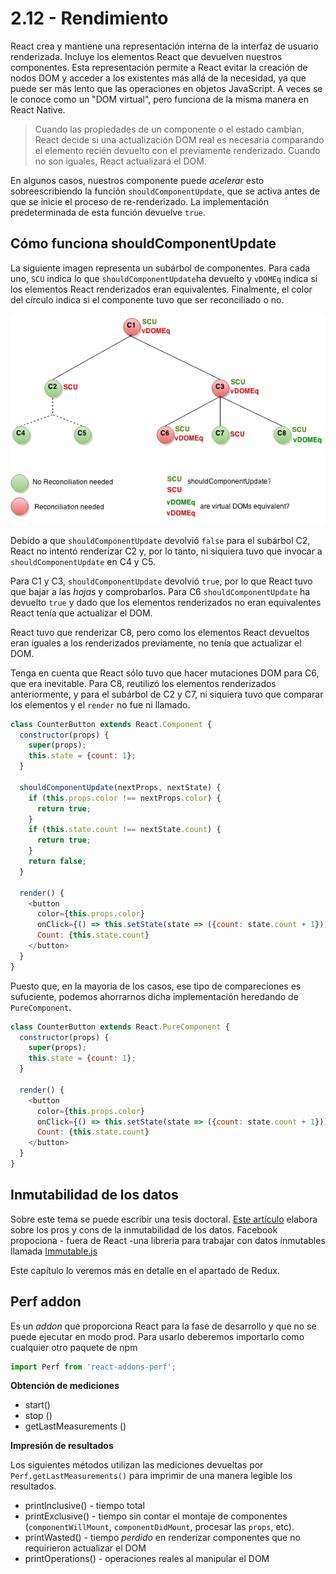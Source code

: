 # 2.12 - Rendimiento

React crea y mantiene una representación interna de la interfaz de usuario renderizada. Incluye los elementos React que devuelven nuestros componentes. Esta representación permite a React evitar la creación de nodos DOM y acceder a los existentes más allá de la necesidad, ya que puede ser más lento que las operaciones en objetos JavaScript. A veces se le conoce como un "DOM virtual", pero funciona de la misma manera en React Native.

> Cuando las propiedades de un componente o el estado cambian, React decide si una actualización DOM real es necesaria comparando el elemento recién devuelto con el previamente renderizado. Cuando no son iguales, React actualizará el DOM.

En algunos casos, nuestros componente puede _acelerar_ esto sobreescribiendo la función `shouldComponentUpdate`, que se activa antes de que se inicie el proceso de re-renderizado. La implementación predeterminada de esta función devuelve `true`.

## Cómo funciona shouldComponentUpdate

La siguiente imagen representa un subárbol de componentes. Para cada uno, `SCU` indica lo que `shouldComponentUpdate`ha devuelto y `vDOMEq` indica si los elementos React renderizados eran equivalentes. Finalmente, el color del círculo indica si el componente tuvo que ser reconciliado o no.

![](../.gitbook/assets/should-component-update.png)

Debido a que `shouldComponentUpdate` devolvió `false` para el subárbol C2, React no intentó renderizar C2 y, por lo tanto, ni siquiera tuvo que invocar a `shouldComponentUpdate` en C4 y C5.

Para C1 y C3, `shouldComponentUpdate` devolvió `true`, por lo que React tuvo que bajar a las _hojas_ y comprobarlos. Para C6 `shouldComponentUpdate` ha devuelto `true` y dado que los elementos renderizados no eran equivalentes React tenía que actualizar el DOM.

React tuvo que renderizar C8, pero como los elementos React devueltos eran iguales a los renderizados previamente, no tenía que actualizar el DOM.

Tenga en cuenta que React sólo tuvo que hacer mutaciones DOM para C6, que era inevitable. Para C8, reutilizó los elementos renderizados anteriormente, y para el subárbol de C2 y C7, ni siquiera tuvo que comparar los elementos y el `render` no fue ni llamado.

```javascript
class CounterButton extends React.Component {
  constructor(props) {
    super(props);
    this.state = {count: 1};
  }

  shouldComponentUpdate(nextProps, nextState) {
    if (this.props.color !== nextProps.color) {
      return true;
    }
    if (this.state.count !== nextState.count) {
      return true;
    }
    return false;
  }

  render() {
    <button
      color={this.props.color}
      onClick={() => this.setState(state => ({count: state.count + 1}))}>
      Count: {this.state.count}
    </button>
  }
}
```

Puesto que, en la mayoria de los casos, ese tipo de compareciones es sufuciente, podemos ahorrarnos dicha implementación heredando de `PureComponent`.

```javascript
class CounterButton extends React.PureComponent {
  constructor(props) {
    super(props);
    this.state = {count: 1};
  }

  render() {
    <button
      color={this.props.color}
      onClick={() => this.setState(state => ({count: state.count + 1}))}>
      Count: {this.state.count}
    </button>
  }
}
```

## Inmutabilidad de los datos

Sobre este tema se puede escribir una tesis doctoral. [Este artículo](http://reactkungfu.com/2015/08/pros-and-cons-of-using-immutability-with-react-js/) elabora sobre los pros y cons de la inmutabilidad de los datos. Facebook propociona - fuera de React -una libreria para trabajar con datos inmutables llamada [Immutable.js](https://github.com/facebook/immutable-js)

Este capítulo lo veremos más en detalle en el apartado de Redux.

## Perf addon

Es un _addon_ que proporciona React para la fase de desarrollo y que no se puede ejecutar en modo prod. Para usarlo deberemos importarlo como cualquier otro paquete de npm

```javascript
import Perf from 'react-addons-perf';
```

**Obtención de mediciones**

* start\(\)
* stop \(\)
* getLastMeasurements \(\)

**Impresión de resultados**

Los siguientes métodos utilizan las mediciones devueltas por `Perf.getLastMeasurements()` para imprimir de una manera legible los resultados.

* printInclusive\(\) - tiempo total
* printExclusive\(\) - tiempo sin contar el montaje de componentes \(`componentWillMount`, `componentDidMount`, procesar las `props`, etc\).
* printWasted\(\) - tiempo _perdido_ en renderizar componentes que no requirieron actualizar el DOM
* printOperations\(\) - operaciones reales al manipular el DOM

